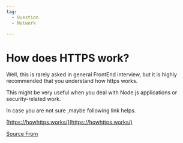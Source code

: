 ```yaml
---
tag:
  - Question
  - Network

---
```

  
# How does HTTPS work?

Well, this is rarely asked in general FrontEnd interview, but it is highly recommended that you understand how https works.

This might be very useful when you deal with Node.js applications or security-related work.

In case you are not sure ,maybe following link helps.

[https://howhttps.works/](https://howhttps.works/)


[Source From](https://bigfrontend.dev/question/how-does-https-work)

  
